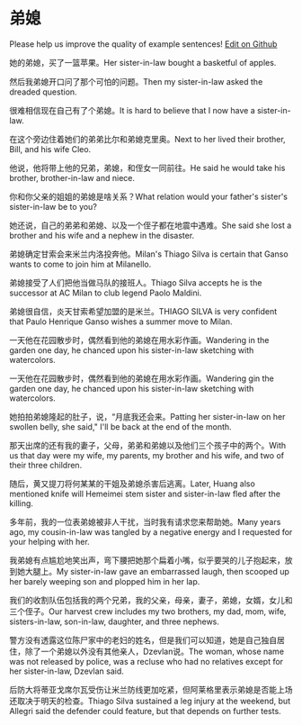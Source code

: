 # 弟媳

Please help us improve the quality of example sentences! [Edit on Github](https://github.com/jiyushe/jiyu-example-sentence-source/blob/main/chinese/dixi.md)

<p><span class="chinese">她的弟媳，买了一篮苹果。</span><span class="english">Her sister-in-law bought a basketful of apples.</span></p>

<p><span class="chinese">然后我弟媳开口问了那个可怕的问题。</span><span class="english">Then my sister-in-law asked the dreaded question.</span></p>

<p><span class="chinese">很难相信现在自己有了个弟媳。</span><span class="english">It is hard to believe that I now have a sister-in-law.</span></p>

<p><span class="chinese">在这个旁边住着她们的弟弟比尔和弟媳克里奥。</span><span class="english">Next to her lived their brother, Bill, and his wife Cleo.</span></p>

<p><span class="chinese">他说，他将带上他的兄弟，弟媳，和侄女一同前往。</span><span class="english">He said he would take his brother, brother-in-law and niece.</span></p>

<p><span class="chinese">你和你父亲的姐姐的弟媳是啥关系？</span><span class="english">What relation would your father's sister's sister-in-law be to you?</span></p>

<p><span class="chinese">她还说，自己的弟弟和弟媳、以及一个侄子都在地震中遇难。</span><span class="english">She said she lost a brother and his wife and a nephew in the disaster.</span></p>

<p><span class="chinese">弟媳确定甘索会来米兰内洛投奔他。</span><span class="english">Milan's Thiago Silva is certain that Ganso wants to come to join him at Milanello.</span></p>

<p><span class="chinese">弟媳接受了人们把他当做马队的接班人。</span><span class="english">Thiago Silva accepts he is the successor at AC Milan to club legend Paolo Maldini.</span></p>

<p><span class="chinese">弟媳很自信，炎天甘索希望加盟的是米兰。</span><span class="english">THIAGO SILVA is very confident that Paulo Henrique Ganso wishes a summer move to Milan.</span></p>

<p><span class="chinese">一天他在花园散步时，偶然看到他的弟媳在用水彩作画。</span><span class="english">Wandering in the garden one day, he chanced upon his sister-in-law sketching with watercolors.</span></p>

<p><span class="chinese">一天他在花园散步时，偶然看到他的弟媳在用水彩作画。</span><span class="english">Wandering gin the garden one day, he chanced upon his sister-in-law sketching with watercolors.</span></p>

<p><span class="chinese">她拍拍弟媳隆起的肚子，说，“月底我还会来。</span><span class="english">Patting her sister-in-law on her swollen belly, she said," I'll be back at the end of the month.</span></p>

<p><span class="chinese">那天出席的还有我的妻子，父母，弟弟和弟媳以及他们三个孩子中的两个。</span><span class="english">With us that day were my wife, my parents, my brother and his wife, and two of their three children.</span></p>

<p><span class="chinese">随后，黄又提刀将何某某的干姐及弟媳杀害后逃离。</span><span class="english">Later, Huang also mentioned knife will Hemeimei stem sister and sister-in-law fled after the killing.</span></p>

<p><span class="chinese">多年前，我的一位表弟媳被非人干扰，当时我有请求您来帮助她。</span><span class="english">Many years ago, my cousin-in-law was tangled by a negative energy and I requested for your helping with her.</span></p>

<p><span class="chinese">我弟媳有点尴尬地笑出声，弯下腰把她那个扁着小嘴，似乎要哭的儿子抱起来，放到她大腿上。</span><span class="english">My sister-in-law gave an embarrassed laugh, then scooped up her barely weeping son and plopped him in her lap.</span></p>

<p><span class="chinese">我们的收割队伍包括我的两个兄弟，我的父亲，母亲，妻子，弟媳，女婿，女儿和三个侄子。</span><span class="english">Our harvest crew includes my two brothers, my dad, mom, wife, sisters-in-law, son-in-law, daughter, and three nephews.</span></p>

<p><span class="chinese">警方没有透露这位陈尸家中的老妇的姓名，但是我们可以知道，她是自己独自居住，除了一个弟媳以外没有其他亲人，Dzevlan说。</span><span class="english">The woman, whose name was not released by police, was a recluse who had no relatives except for her sister-in-law, Dzevlan said.</span></p>

<p><span class="chinese">后防大将蒂亚戈席尔瓦受伤让米兰防线更加吃紧，但阿莱格里表示弟媳是否能上场还取决于明天的检查。</span><span class="english">Thiago Silva sustained a leg injury at the weekend, but Allegri said the defender could feature, but that depends on further tests.</span></p>

